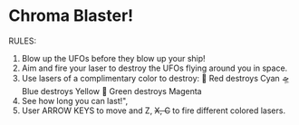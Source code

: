 # Chroma Blaster!

RULES:

1. Blow up the UFOs before they blow up your ship! 
2. Aim and fire your laser to destroy the UFOs flying around you in space.
3. Use lasers of a complimentary color to destroy:
		🚀 Red destroys Cyan
		🛸 Blue destroys Yellow
		👾 Green destroys Magenta 				
4. See how long you can last!", 
5. User ARROW KEYS to move and Z, ~~X, C~~ to fire different colored lasers.